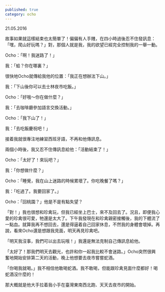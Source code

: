 ```yaml
---
published: true
category: ocho
---
```

21.05.2016

故事如果就這樣結束也太簡單了！偏偏有人手賤，在四小時過後忍不住發訊息：「嘿，爬山好玩嗎？」對，那個人就是我，我的欲望已經完全控制我的一舉一動。

Ocho：「啊！我迷路了！」

我：「蛤？你在哪裏？」

很快地Ocho就傳給我他的位置：「我正在想辦法下山。」

我：「下山後你可以去士林夜市吃飯。」

Ocho：「好哦～你在做什麼？」

我：「去咖啡廳參加語言交換活動。」

Ocho：「我下山了！」

我：「去吃飯慶祝吧！」

接着我就很專注地練習西班牙語，不再和他傳訊息。

兩個小時後，我又忍不住傳訊息給他：「活動結束了！」

Ocho：「太好了！來玩吧？」

我：「你想做什麼？」

Ocho：「睡覺，我在山上迷路的時候累壞了。你吃晚餐了嗎？」

我：「吃過了。我要回家了。」

Ocho：「回桃園？」他是不是有點失望？

「對！」我也很想和珍禽玩，但我已經坐上巴士，來不及回去了。況且，即便我心愛的珍禽很可愛，牠還是太大了。下午我發現在和珍禽親密接觸後，我的下體流了一點血。就算我再不想回去，還是得逼着自己回家休息，不然我的身體會壞掉。再說，看來Ocho還是想跟我見面，明天再見珍禽吧。

「明天我沒事，我們可以出去玩哦！」我還是無法克制自己傳訊息給他。

「太好了！那我們明天去觀光，也許和你一起我比較不會迷路。」Ocho突然很興奮地開始安排第二天的活動，晚上他想要去夜市嘗嘗蛇酒。

「你喝我就喝。」我不相信他敢喝蛇酒。我不敢喝，但能跟珍禽見面什麼都好！喝蛇酒沒什麼的！

那大概就是他大手拉着我小手在臺灣東南西北跑、天天去夜市的開始。
